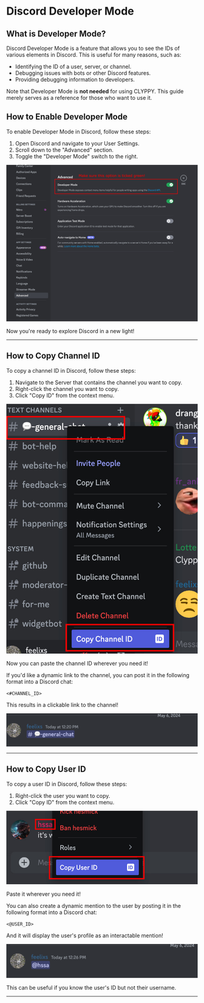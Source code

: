 # Discord Developer Mode

## What is Developer Mode?

Discord Developer Mode is a feature that allows you to see the IDs of various elements in Discord. This is useful for many reasons, such as:

- Identifying the ID of a user, server, or channel.
- Debugging issues with bots or other Discord features.
- Providing debugging information to developers.

Note that Developer Mode is **not needed** for using CLYPPY. This guide merely serves as a reference for those who want to use it.

## How to Enable Developer Mode

To enable Developer Mode in Discord, follow these steps:

1. Open Discord and navigate to your User Settings.
2. Scroll down to the "Advanced" section.
3. Toggle the "Developer Mode" switch to the right.

![](images/developer-mode.jpg)

Now you're ready to explore Discord in a new light!

---

## How to Copy Channel ID

To copy a channel ID in Discord, follow these steps:

1. Navigate to the Server that contains the channel you want to copy.
2. Right-click the channel you want to copy.
3. Click "Copy ID" from the context menu.

![](images/copy-channel-id.jpg)

Now you can paste the channel ID wherever you need it!

If you'd like a dynamic link to the channel, you can post it in the following format into a Discord chat:

```
<#CHANNEL_ID>
```

This results in a clickable link to the channel!

![](images/channel-link.png)

---

## How to Copy User ID

To copy a user ID in Discord, follow these steps:

1. Right-click the user you want to copy.
2. Click "Copy ID" from the context menu.

![](images/copy-user-id.jpg)

Paste it wherever you need it!

You can also create a dynamic mention to the user by posting it in the following format into a Discord chat:

```
<@USER_ID>
```

And it will display the user's profile as an interactable mention!

![](images/user-mention.png)

This can be useful if you know the user's ID but not their username.

---
